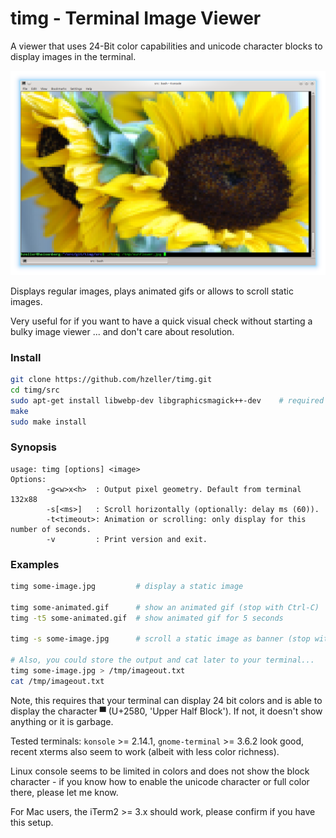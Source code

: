 timg - Terminal Image Viewer
============================

A viewer that uses 24-Bit color capabilities and unicode character blocks
to display images in the terminal.

![](./img/sunflower-term.png)

Displays regular images, plays animated gifs or allows to scroll static images.

Very useful for if you want to have a quick visual check without starting a
bulky image viewer ... and don't care about resolution.

### Install

```bash
git clone https://github.com/hzeller/timg.git
cd timg/src
sudo apt-get install libwebp-dev libgraphicsmagick++-dev    # required libs.
make
sudo make install
```

### Synopsis

```
usage: timg [options] <image>
Options:
        -g<w>x<h>  : Output pixel geometry. Default from terminal 132x88
        -s[<ms>]   : Scroll horizontally (optionally: delay ms (60)).
        -t<timeout>: Animation or scrolling: only display for this number of seconds.
        -v         : Print version and exit.
```

### Examples
```bash
timg some-image.jpg         # display a static image

timg some-animated.gif      # show an animated gif (stop with Ctrl-C)
timg -t5 some-animated.gif  # show animated gif for 5 seconds

timg -s some-image.jpg      # scroll a static image as banner (stop with Ctrl-C)

# Also, you could store the output and cat later to your terminal...
timg some-image.jpg > /tmp/imageout.txt
cat /tmp/imageout.txt

```

Note, this requires that your terminal can display 24 bit colors and is able
to display the character ▀ (U+2580, 'Upper Half Block'). If not, it doesn't
show anything or it is garbage.

Tested terminals: `konsole` >= 2.14.1, `gnome-terminal` >= 3.6.2 look good,
recent xterms also seem to work (albeit with less color richness).

Linux console seems to be limited in colors and does not show the block
character - if you know how to enable the unicode character or full color
there, please let me know.

For Mac users, the iTerm2 >= 3.x should work, please confirm if you have this
setup.

